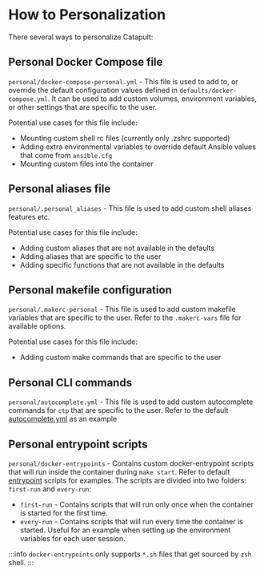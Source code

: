 # How to Personalization

There several ways to personalize Catapult:

## Personal Docker Compose file

`personal/docker-compose-personal.yml` - This file is used to add to, or override the default configuration values defined in `defaults/docker-compose.yml`. It can be used to add custom volumes, environment variables, or other settings that are specific to the user.

Potential use cases for this file include:

- Mounting custom shell rc files (currently only .zshrc supported)
- Adding extra environmental variables to override default Ansible values that come from `ansible.cfg`
- Mounting custom files into the container

## Personal aliases file

`personal/.personal_aliases` - This file is used to add custom shell aliases features etc.

Potential use cases for this file include:

- Adding custom aliases that are not available in the defaults
- Adding aliases that are specific to the user
- Adding specific functions that are not available in the defaults

## Personal makefile configuration

`personal/.makerc-personal` - This file is used to add custom makefile variables that are specific to the user. Refer to the `.makerc-vars` file for available options.

Potential use cases for this file include:

- Adding custom make commands that are specific to the user

## Personal CLI commands

`personal/autocomplete.yml` - This file is used to add custom autocomplete commands for `ctp` that are specific to the user. Refer to the default [autocomplete.yml](https://github.com/ClarifiedSecurity/catapult/blob/main/defaults/autocomplete.yml) as an example

## Personal entrypoint scripts

`personal/docker-entrypoints` - Contains custom docker-entrypoint scripts that will run inside the container during `make start`. Refer to default [entrypoint](https://github.com/ClarifiedSecurity/Catapult/tree/main/scripts/entrypoints) scripts for examples. The scripts are divided into two folders: `first-run` and `every-run`:

- `first-run` - Contains scripts that will run only once when the container is started for the first time.
- `every-run` - Contains scripts that will run every time the container is started. Useful for an example when setting up the environment variables for each user session.

:::info
`docker-entrypoints` only supports `*.sh` files that get sourced by `zsh` shell.
:::
